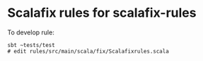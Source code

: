 # Scalafix rules for scalafix-rules

To develop rule:
```
sbt ~tests/test
# edit rules/src/main/scala/fix/Scalafixrules.scala
```
